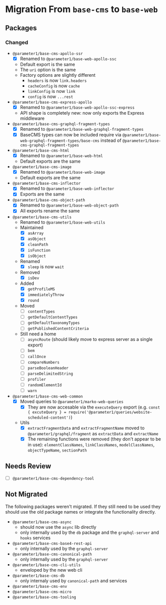 # Migration From `base-cms` to `base-web`

## Packages
### Changed
- `@parameter1/base-cms-apollo-ssr`
  - [x] Renamed to `@parameter1/base-web-apollo-ssc`
  - Default export is the same
  - The `uri` option is the same
  - Factory options are slightly different
    - `headers` is now `link.headers`
    - `cacheConfig` is now `cache`
    - `linkConfig` is now `link`
    - `config` is now `...rest`
- `@parameter1/base-cms-express-apollo`
  - [x] Renamed to `@parameter1/base-web-apollo-ssc-express`
  - API shape is completely new: now only exports the Express middleware
- `@parameter1/base-cms-graphql-fragment-types`
  - [x] Renamed to `@parameter1/base-web-graphql-fragment-types`
  - [x] BaseCMS types can now be included require via `@parameter1/base-web-graphql-fragment-types/base-cms` instead of `@parameter1/base-cms-graphql-fragment-types`
- `@parameter1/base-cms-html`
  - [x] Renamed to `@parameter1/base-web-html`
  - Default exports are the same
- `@parameter1/base-cms-image`
  - [x] Renamed to `@parameter1/base-web-image`
  - Default exports are the same
- `@parameter1/base-cms-inflector`
  - [x] Renamed to `@parameter1/base-web-inflector`
  - [x] Exports are the same
- `@parameter1/base-cms-object-path`
  - [x] Renamed to `@parameter1/base-web-object-path`
  - [x] All exports rename the same
- `@parameter1/base-cms-utils`
  - Renamed to `@parameter1/base-web-utils`
  - Maintained
    - [x] `asArray`
    - [x] `asObject`
    - [x] `cleanPath`
    - [x] `isFunction`
    - [x] `isObject`
  - Renamed
    - [x] `sleep` is now `wait`
  - Removed
    - [x] `isDev`
  - Added
    - [x] `getProfileMS`
    - [x] `immediatelyThrow`
    - [x] `round`
  - Moved
    - [ ] `contentTypes`
    - [ ] `getDefaultContentTypes`
    - [ ] `getDefaultTaxonomyTypes`
    - [ ] `getPublishedContentCriteria`
  - Still need a home
    - [ ] `asyncRoute` (should likely move to express server as a single export)
    - [ ] `bem`
    - [ ] `callOnce`
    - [ ] `compareNumbers`
    - [ ] `parseBooleanHeader`
    - [ ] `parseDelimitedString`
    - [ ] `profiler`
    - [ ] `randomElementId`
    - [ ] `warn`

- `@parameter1/base-cms-web-common`
  - [x] Moved queries to `@parameter1/marko-web-queries`
    - [x] They are now accesable via the `executeQuery` export (e.g. `const { excuteQuery } = require('@parameter1/queries/website-scheduled-content')`)
  - Utils
    - [x] `extractFragmentData` and `extractFragmentName` moved to `@parameter1/graphql/fragment` as `extractData` and `extractName`
    - [x] The remaining functions were removed (they don't appear to be in use): `elementClassNames`, `linkClassNames`, `modelClassNames`, `objectTypeName`, `sectionPath`

## Needs Review
- [ ] `@parameter1/base-cms-dependency-tool`

## Not Migrated
The following packages weren't migrated. If they still need to be used they should use the old package names or integrate the functionality directly.
- `@parameter1/base-cms-async`
  - should now use the `async` lib directly
  - only internally used by the `db` package and the `graphql-server` and `hooks` services
- `@parameter1/base-cms-base4-rest-api`
  - only internally used by the `graphql-server`
- `@parameter1/base-cms-canonical-path`
  - only internally used by the `graphql-server`
- `@parameter1/base-cms-cli-utils`
  - enveloped by the new web cli
- `@parameter1/base-cms-db`
  - only internaly used by `canonical-path` and services
- `@parameter1/base-cms-env`
- `@parameter1/base-cms-micro`
- `@parameter1/base-cms-tooling`
